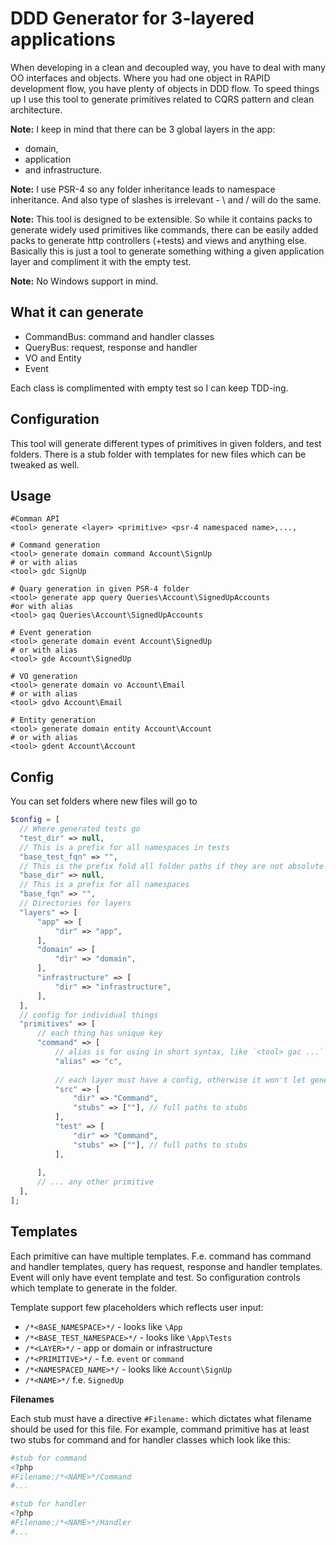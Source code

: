 # DDD Generator for 3-layered applications
When developing in a clean and decoupled way, you have to deal with many OO interfaces and objects. Where you had one object in RAPID development flow, you have plenty of objects in DDD flow. To speed things up I use this tool to generate primitives related to CQRS pattern and clean architecture.
 
**Note:** I keep in mind that there can be 3 global layers in the app:
 * domain, 
 * application 
 * and infrastructure.

**Note:** I use PSR-4 so any folder inheritance leads to namespace inheritance. And also type of slashes is irrelevant - \ and / will do the same.

**Note:** This tool is designed to be extensible. So while it contains packs to generate widely used primitives like commands, there can be easily added packs to generate http controllers (+tests) and views and anything else. Basically this is just a tool to generate something withing a given application layer and compliment it with the empty test.

**Note:** No Windows support in mind.
 
## What it can generate
* CommandBus: command and handler classes
* QueryBus: request, response and handler
* VO and Entity
* Event

Each class is complimented with empty test so I can keep TDD-ing.
 
## Configuration
This tool will generate different types of primitives in given folders, and test folders. There is a stub folder with templates for new files which can be tweaked as well.

## Usage
```
#Comman API
<tool> generate <layer> <primitive> <psr-4 namespaced name>,...,
```

```
# Command generation
<tool> generate domain command Account\SignUp
# or with alias
<tool> gdc SignUp
 
# Quary generation in given PSR-4 folder
<tool> generate app query Queries\Account\SignedUpAccounts
#or with alias
<tool> gaq Queries\Account\SignedUpAccounts
 
# Event generation
<tool> generate domain event Account\SignedUp
# or with alias
<tool> gde Account\SignedUp
  
# VO generation
<tool> generate domain vo Account\Email
# or with alias
<tool> gdvo Account\Email

# Entity generation
<tool> generate domain entity Account\Account
# or with alias 
<tool> gdent Account\Account
```

## Config
You can set folders where new files will go to

```php
$config = [
  // Where generated tests go
  "test_dir" => null,
  // This is a prefix for all namespaces in tests
  "base_test_fqn" => "",
  // This is the prefix fold all folder paths if they are not absolute
  "base_dir" => null,
  // This is a prefix for all namespaces
  "base_fqn" => "",
  // Directories for layers
  "layers" => [
      "app" => [
          "dir" => "app",
      ],
      "domain" => [
          "dir" => "domain",
      ],
      "infrastructure" => [
          "dir" => "infrastructure",
      ],
  ],
  // config for individual things
  "primitives" => [
      // each thing has unique key
      "command" => [
          // alias is for using in short syntax, like `<tool> gac ...`
          "alias" => "c",
          
          // each layer must have a config, otherwise it won't let generation happen
          "src" => [
              "dir" => "Command",
              "stubs" => [""], // full paths to stubs
          ],
          "test" => [
              "dir" => "Command",
              "stubs" => [""], // full paths to stubs
          ],
      
      ],
      // ... any other primitive
  ],
];
```

## Templates
Each primitive can have multiple templates. F.e. command has command and handler templates, query has request, response and handler templates. Event will only have event template and test. So configuration controls which template to generate in the folder.
 
Template support few placeholders which reflects user input:
* `/*<BASE_NAMESPACE>*/` - looks like `\App`
* `/*<BASE_TEST_NAMESPACE>*/` - looks like `\App\Tests` 
* `/*<LAYER>*/` - app or domain or infrastructure
* `/*<PRIMITIVE>*/` - f.e. `event` or `command`
* `/*<NAMESPACED_NAME>*/` - looks like `Account\SignUp`
* `/*<NAME>*/` f.e. `SignedUp`

**Filenames**

Each stub must have a directive `#Filename:` which dictates what filename should be used for this file.
For example, command primitive has at least two stubs for command and for handler classes which look like this:
```php
#stub for command
<?php
#Filename:/*<NAME>*/Command
#...

#stub for handler
<?php
#Filename:/*<NAME>*/Handler
#...
```


